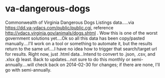 va-dangerous-dogs
=================

Commonwealth of Virginia Dangerous Dogs Listings data.....via https://dd.va-vdacs.com/public/public.cgi, reference http://vdacs.virginia.gov/animals/dogs.shtml . Wow this is one of the worst government solutions yet....Ok so all this data has been copy/pasted manually....I'll work on a tool or something to automate it, but the results return to the same url....I have no idea how to trigger that search/target url for results. Right now, just .html data...Intend to convert to .json, .csv, and .xlsx @ least. Back to updates...not sure to do this monthly or semi-annually....will check back on 2014-02-30 for changes; if there are none, I'll go with semi-annually.
